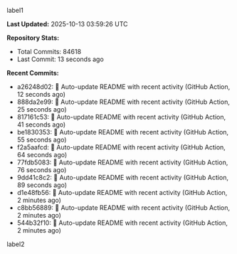 
label1 
<!-- ACTIVITY_START -->
**Last Updated:** 2025-10-13 03:59:26 UTC

**Repository Stats:**
- Total Commits: 84618
- Last Commit: 13 seconds ago

**Recent Commits:**
- a26248d02: 🤖 Auto-update README with recent activity (GitHub Action, 12 seconds ago)
- 888da2e99: 🤖 Auto-update README with recent activity (GitHub Action, 25 seconds ago)
- 817161c53: 🤖 Auto-update README with recent activity (GitHub Action, 41 seconds ago)
- be1830353: 🤖 Auto-update README with recent activity (GitHub Action, 55 seconds ago)
- f2a5aafcd: 🤖 Auto-update README with recent activity (GitHub Action, 64 seconds ago)
- 77fdb5083: 🤖 Auto-update README with recent activity (GitHub Action, 76 seconds ago)
- 9dd41c8c2: 🤖 Auto-update README with recent activity (GitHub Action, 89 seconds ago)
- d1e48fb56: 🤖 Auto-update README with recent activity (GitHub Action, 2 minutes ago)
- c8bb56889: 🤖 Auto-update README with recent activity (GitHub Action, 2 minutes ago)
- 544b32f10: 🤖 Auto-update README with recent activity (GitHub Action, 2 minutes ago)
<!-- ACTIVITY_END -->

label2

